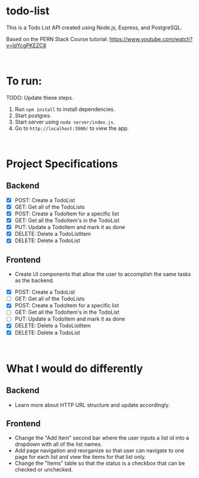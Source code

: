 # todo-list

This is a Todo List API created using Node.js, Express, and PostgreSQL.

Based on the PERN Stack Course tutorial:
https://www.youtube.com/watch?v=ldYcgPKEZC8

<br />

# To run: 
TODO: Update these steps. 

1. Run ```npm install``` to install dependencies.
2. Start postgres. 
2. Start server using ```node server/index.js```.
3. Go to ```http://localhost:3000/``` to view the app.

<br />

# Project Specifications

## Backend
- [x] POST: Create a TodoList 
- [x] GET: Get all of the TodoLists
- [x] POST: Create a TodoItem for a specific list 
- [x] GET: Get all the TodoItem's in the TodoList
- [x] PUT:    Update a TodoItem and mark it as done
- [x] DELETE: Delete a TodoListItem 
- [x] DELETE: Delete a TodoList 

## Frontend
- Create UI components that allow the user to accomplish the same tasks as the
backend.
- [x] POST: Create a TodoList 
- [ ] GET: Get all of the TodoLists
- [x] POST: Create a TodoItem for a specific list 
- [ ] GET: Get all the TodoItem's in the TodoList
- [ ] PUT:    Update a TodoItem and mark it as done
- [x] DELETE: Delete a TodoListItem 
- [x] DELETE: Delete a TodoList 

<br />

# What I would do differently

## Backend
- Learn more about HTTP URL structure and update accordingly.

## Frontend
- Change the "Add Item" second bar where the user inputs a list id into a 
dropdown with all of the list names.
- Add page navigation and reorganize so that user can navigate to one page for 
each list and view the items for that list only.
- Change the "Items" table so that the status is a checkbox that can be checked 
or unchecked.
